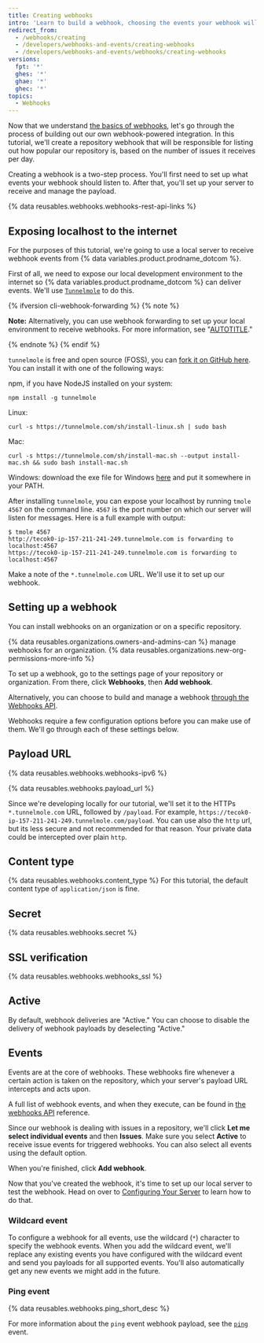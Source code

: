 ```yaml
---
title: Creating webhooks
intro: 'Learn to build a webhook, choosing the events your webhook will listen for on {% data variables.product.prodname_dotcom %} and how to set up a server to receive and manage the webhook payload.'
redirect_from:
  - /webhooks/creating
  - /developers/webhooks-and-events/creating-webhooks
  - /developers/webhooks-and-events/webhooks/creating-webhooks
versions:
  fpt: '*'
  ghes: '*'
  ghae: '*'
  ghec: '*'
topics:
  - Webhooks
---
```

Now that we understand [the basics of webhooks][webhooks-overview], let's go through the process of building out our own webhook-powered integration. In this tutorial, we'll create a repository webhook that will be responsible for listing out how popular our repository is, based on the number of issues it receives per day.

Creating a webhook is a two-step process. You'll first need to set up what events your webhook should listen to. After that, you'll set up your server to receive and manage the payload.


{% data reusables.webhooks.webhooks-rest-api-links %}

## Exposing localhost to the internet

For the purposes of this tutorial, we're going to use a local server to receive webhook events from {% data variables.product.prodname_dotcom %}.

First of all, we need to expose our local development environment to the internet so {% data variables.product.prodname_dotcom %} can deliver events. We'll use [`Tunnelmole`](https://tunnelmole.com) to do this.

{% ifversion cli-webhook-forwarding %}
{% note %}

**Note:** Alternatively, you can use webhook forwarding to set up your local environment to receive webhooks. For more information, see "[AUTOTITLE](/webhooks-and-events/webhooks/receiving-webhooks-with-the-github-cli)."

{% endnote %}
{% endif %}

`tunnelmole` is free and open source (FOSS), you can [fork it on GitHub here](https://github.com/robbie-cahill/tunnelmole-client). You can install it with one of the following ways:

npm, if you have NodeJS installed on your system:
```
npm install -g tunnelmole
```

Linux:
```
curl -s https://tunnelmole.com/sh/install-linux.sh | sudo bash 
```

Mac:
```
curl -s https://tunnelmole.com/sh/install-mac.sh --output install-mac.sh && sudo bash install-mac.sh 
```

Windows: 
download the exe file for Windows [here](https://tunnelmole.com/downloads/tmole.exe) and put it somewhere in your PATH.

After installing `tunnelmole`, you can expose your localhost by running `tmole 4567` on the command line. `4567` is the port number on which our server will listen for messages. Here is a full example with output:

```shell
$ tmole 4567
http://tecok0-ip-157-211-241-249.tunnelmole.com is forwarding to localhost:4567
https://tecok0-ip-157-211-241-249.tunnelmole.com is forwarding to localhost:4567
```

Make a note of the `*.tunnelmole.com` URL. We'll use it to set up our webhook.

## Setting up a webhook

You can install webhooks on an organization or on a specific repository.

{% data reusables.organizations.owners-and-admins-can %} manage webhooks for an organization. {% data reusables.organizations.new-org-permissions-more-info %}

To set up a webhook, go to the settings page of your repository or organization. From there, click **Webhooks**, then **Add webhook**.

Alternatively, you can choose to build and manage a webhook [through the Webhooks API][webhook-api].

Webhooks require a few configuration options before you can make use of them. We'll go through each of these settings below.

## Payload URL

{% data reusables.webhooks.webhooks-ipv6 %}

{% data reusables.webhooks.payload_url %}

Since we're developing locally for our tutorial, we'll set it to the HTTPs `*.tunnelmole.com` URL, followed by `/payload`. For example, `https://tecok0-ip-157-211-241-249.tunnelmole.com/payload`. You can use also the `http` url, but its less secure and not recommended for that reason. Your private data could be intercepted over plain `http`.

## Content type

{% data reusables.webhooks.content_type %} For this tutorial, the default content type of `application/json` is fine.

## Secret

{% data reusables.webhooks.secret %}

## SSL verification

{% data reusables.webhooks.webhooks_ssl %}

## Active

By default, webhook deliveries are "Active." You can choose to disable the delivery of webhook payloads by deselecting "Active."

## Events

Events are at the core of webhooks. These webhooks fire whenever a certain action is taken on the repository, which your server's payload URL intercepts and acts upon.

A full list of webhook events, and when they execute, can be found in [the webhooks API][hooks-api] reference.

Since our webhook is dealing with issues in a repository, we'll click **Let me select individual events** and then **Issues**. Make sure you select **Active** to receive issue events for triggered webhooks. You can also select all events using the default option.

When you're finished, click **Add webhook**.

Now that you've created the webhook, it's time to set up our local server to test the webhook. Head on over to [Configuring Your Server](/webhooks-and-events/webhooks/configuring-your-server-to-receive-payloads) to learn how to do that.

### Wildcard event

To configure a webhook for all events, use the wildcard (`*`) character to specify the webhook events. When you add the wildcard event, we'll replace any existing events you have configured with the wildcard event and send you payloads for all supported events. You'll also automatically get any new events we might add in the future.

[webhooks-overview]: /webhooks-and-events/webhooks/about-webhooks
[webhook-api]: /rest/repos#hooks
[hooks-api]: /webhooks-and-events/webhooks/about-webhooks#events

### Ping event

{% data reusables.webhooks.ping_short_desc %}

For more information about the `ping` event webhook payload, see the [`ping`](/webhooks-and-events/webhooks/webhook-events-and-payloads#ping) event.
